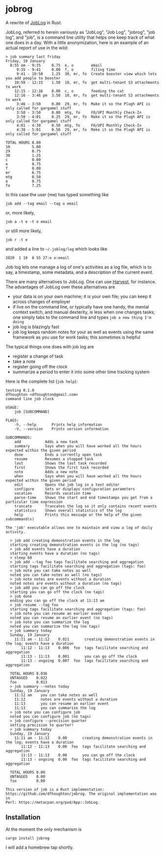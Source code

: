 # jobrog

A rewrite of [JobLog](https://metacpan.org/pod/App::JobLog) in Rust.

JobLog, referred to herein variously as "JobLog", "Job Log", "jobrog", "job log", and "job", is a command line utility
that helps one keep track of what one does in a day. With a little anonymization, here is an example of an actual
report of use in the wild:

    > job summary last friday
    Friday, 10 January
      8:55 am - 9:35     0.75  e, o        email                                                         
         9:35 - 9:41     0.00  f, o        filing time                                                   
         9:41 - 10:50    1.25  30, mr, fo  Create booster view which lets you add people to booster      
        10:50 - 12:15    1.50  10, mr, fo  get multi-tenant S3 attachments to work                       
        12:15 - 12:16    0.00  c, o        feeding the cat                                               
        12:16 - 3:46 pm  3.50  10, mr, fo  get multi-tenant S3 attachments to work                       
         3:46 - 3:50     0.00  29, mr, fo  Make it so the Plugh API is only called for gargamel stuff
         3:50 - 3:50     0.00  mtg, fo     FO/UPI Monthly Check-In                                       
         3:50 - 4:01     0.25  29, mr, fo  Make it so the Plugh API is only called for gargamel stuff
         4:01 - 4:30     0.50  mtg, fo     FO/UPI Monthly Check-In                                       
         4:30 - 5:01     0.50  29, mr, fo  Make it so the Plugh API is only called for gargamel stuff
    
    TOTAL HOURS 8.00
    10          5.00
    29          0.75
    30          1.25
    c           0.00
    e           0.75
    f           0.00
    mr          6.75
    mtg         0.50
    o           0.75
    fo          7.25

In this case the user (me) has typed something like

    job add --tag email --tag o email

or, more likely,

    job a -t e -t o email

or still more likely,

    job r -t e

and added a line to `~/.joblog/log` which looks like

    2020  1 10  8 55 27:e o:email

Job log lets one manage a log of one's activities as a log file, which is to say, a timestamp, some metadata, and a description of
the current event.

There are many alternatives to JobLog. One can use [Harvest](https://www.getharvest.com/), for instance. The advantages of JobLog
over these alternatives are
* your data is on your own machine; it is your own file; you can keep it across changes of employer
* if live on the command line, or typically have one handy, the mental context switch, and manual dexterity, is less when one changes tasks; one simply tabs to the command line and types `job a new thing I'm doing`
* job log is blazingly fast
* job log keeps random notes for your as well as events using the same framework as you use for work tasks; this sometimes is helpful

The typical things one does with job log are
* register a change of task
* take a note
* register going off the clock
* summarize a period to enter it into some other time tracking system

Here is the complete list (`job help`):

    testing 0.1.0
    dfhoughton <dfhoughton@gmail.com>
    command line job clock
    
    USAGE:
        job [SUBCOMMAND]
    
    FLAGS:
        -h, --help       Prints help information
        -V, --version    Prints version information
    
    SUBCOMMANDS:
        add           Adds a new task
        summary       Says when you will have worked all the hours expected within the given period
        done          Ends a currently open task
        resume        Resumes a stopped task
        last          Shows the last task recorded
        first         Shows the first task recorded
        note          Adds a new note
        when          Says when you will have worked all the hours expected within the given period
        edit          Opens the job log in a text editor
        configure     Sets or displays configuration parameters
        vacation      Records vacation time
        parse-time    Shows the start and end timestamps you get from a particular time expression
        truncate      Truncates the log so it only contains recent events
        statistics    Shows overall statistics of the log
        help          Prints this message or the help of the given subcommand(s)
    
    The 'job' executable allows one to maintain and view a log of daily activity.
    
      > job add creating demonstration events in the log
      starting creating demonstration events in the log (no tags)
      > job add events have a duration
      starting events have a duration (no tags)
      > sleep 60
      > job add --tag foo tags facilitate searching and aggregation
      starting tags facilitate searching and aggregation (tags: foo)
      > job note you can take notes as well
      noted you can take notes as well (no tags)
      > job note notes are events without a duration
      noted notes are events without a duration (no tags)
      > job add you can go off the clock
      starting you can go off the clock (no tags)
      > job done
      ending you can go off the clock at 11:13 am
      > job resume --tag foo
      starting tags facilitate searching and aggregation (tags: foo)
      > job note you can resume an earlier event
      noted you can resume an earlier event (no tags)
      > job note you can summarize the log
      noted you can summarize the log (no tags)
      > job summary today
      Sunday, 19 January
        11:11 am - 11:12    0.021       creating demonstration events in the log; events have a duration
           11:12 - 11:13    0.006  foo  tags facilitate searching and aggregation
           11:13 - 11:13    0.001       you can go off the clock
           11:13 - ongoing  0.007  foo  tags facilitate searching and aggregation
      
      TOTAL HOURS 0.036
      UNTAGGED    0.022
      foo         0.013
      > job summary --notes today
      Sunday, 19 January
        11:12 am    you can take notes as well
        11:12       notes are events without a duration
        11:13       you can resume an earlier event
        11:13       you can summarize the log
      > job note you can configure job
      noted you can configure job (no tags)
      > job configure --precision quarter
      setting precision to quarter!
      > job summary today
      Sunday, 19 January
        11:11 am - 11:12    0.00       creating demonstration events in the log; events have a duration
           11:12 - 11:13    0.00  foo  tags facilitate searching and aggregation
           11:13 - 11:13    0.00       you can go off the clock
           11:13 - ongoing  0.00  foo  tags facilitate searching and aggregation
      
      TOTAL HOURS 0.00
      UNTAGGED    0.00
      foo         0.00
    
    This version of job is a Rust implementation: https://github.com/dfhoughton/jobrog. The original implementation was in
    Perl: https://metacpan.org/pod/App::JobLog.

## Installation

At the moment the only mechanism is

    cargo install jobrog

I will add a homebrew tap shortly.